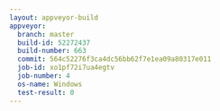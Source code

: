 ```yaml
---
layout: appveyor-build
appveyor:
  branch: master
  build-id: 52272437
  build-number: 663
  commit: 564c52276f3ca4dc56bb62f7e1ea09a80317e011
  job-id: xo1pf72i7ua4egtv
  job-number: 4
  os-name: Windows
  test-result: 0
---
```

